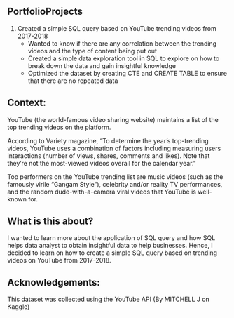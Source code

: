 ## PortfolioProjects

1) Created a simple SQL query based on YouTube trending videos from 2017-2018
   - Wanted to know if there are any correlation between the trending videos and the type of content being put out
   - Created a simple data exploration tool in SQL to explore on how to break down the data and gain insightful knowledge
   - Optimized the dataset by creating CTE and CREATE TABLE to ensure that there are no repeated data

## Context:

YouTube (the world-famous video sharing website) maintains a list of the top trending videos on the platform. 

According to Variety magazine, “To determine the year’s top-trending videos, YouTube uses a combination of factors including measuring users interactions (number of views, shares, comments and likes). Note that they’re not the most-viewed videos overall for the calendar year."

Top performers on the YouTube trending list are music videos (such as the famously virile “Gangam Style”), celebrity and/or reality TV performances, and the random dude-with-a-camera viral videos that YouTube is well-known for.

## What is this about?

I wanted to learn more about the application of SQL query and how SQL helps data analyst to obtain insightful data to help businesses. Hence, I decided to learn on how to create a simple SQL query based on trending videos on YouTube from 2017-2018.

## Acknowledgements:

This dataset was collected using the YouTube API (By MITCHELL J on Kaggle)
